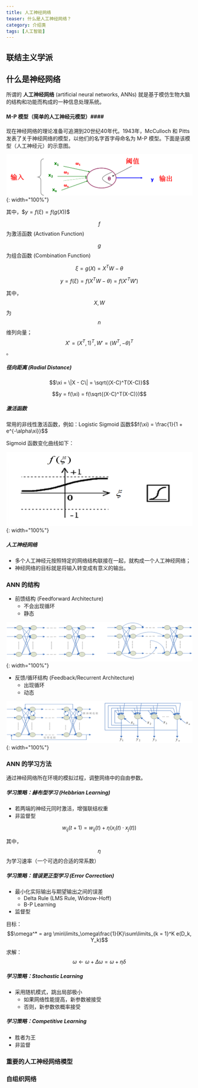 ```yaml
---
title: 人工神经网络
teaser: 什么是人工神经网络？
category: 介绍类
tags: [人工智能]
---
```


联结主义学派
----------


什么是神经网络
------------

所谓的 __人工神经网络__ (artificial neural networks, ANNs) 就是基于模仿生物大脑的结构和功能而构成的一种信息处理系统。

#### M-P 模型（简单的人工神经元模型）####

现在神经网络的理论准备可追溯到20世纪40年代。1943年，McCulloch 和 Pitts 发表了关于神经网络的模型，以他们的名字首字母命名为 M-P 模型。下面是该模型（人工神经元）的示意图。

![mpmodel](../images/mpmodel.png){: width="100%"}

其中，\$$y = f(\xi) = f(g(X))$$

$$f$$ 为激活函数 (Activation Function)

$$g$$ 为组合函数 (Combination Function)

$$\xi = g(X) = X^TW - \theta$$

$$y = f(\xi) = f(X^TW - \theta) = f(X'^TW')$$

其中，$$X, W$$ 为 $$n$$ 维列向量；$$X' = (X^T, 1)^T, W' = (W^T, -\theta)^T$$。

##### 径向距离 (Radial Distance) #####

$$\xi = \|X - C\| = \sqrt{(X-C)^T(X-C)}$$

$$y = f(\xi) = f(\sqrt{(X-C)^T(X-C)})$$

##### 激活函数 #####
常用的非线性激活函数，例如：Logistic Sigmoid 函数\$$f(\xi) = \frac{1}{1 + e^{-\alpha\xi}}$$

Sigmoid 函数变化曲线如下：

![sigmoid](../images/sigmoid.png){: width="100%"}

##### 人工神经网络 #####
* 多个人工神经元按照特定的网络结构联接在一起，就构成一个人工神经网络；
* 神经网络的目标就是将输入转变成有意义的输出。

### ANN 的结构 ###
* 前馈结构 (Feedforward Architecture)
	- 不会出现循环
	- 静态

![ff](../images/feedforward.png){: width="100%"}

* 反馈/循环结构 (Feedback/Recurrent Architecture)
	- 出现循环
	- 动态

![fb](../images/feedback.png){: width="100%"}

### ANN 的学习方法 ###

通过神经网络所在环境的模拟过程，调整网络中的自由参数。

##### 学习策略：赫布型学习 (Hebbrian Learning) #####
* 若两端的神经元同时激活，增强联结权重
* 非监督型

$$w_{ij}(t + 1) = w_{ij}(t) + \eta(x_i(t)\cdot x_j(t))$$

其中，$$\eta$$ 为学习速率（一个可选的合适的常系数）


##### 学习策略：错误更正型学习 (Error Correction) #####
* 最小化实际输出与期望输出之间的误差
	- Delta Rule (LMS Rule, Widrow-Hoff)
	- B-P Learning
* 监督型

目标：$$\omega^* = arg \min\limits_\omega\frac{1}{K}\sum\limits_{k = 1}^K e(D_k, Y_k)$$

求解：$$\omega \leftarrow \omega + \Delta\omega = \omega + \eta\delta$$


##### 学习策略：Stochastic Learning #####
* 采用随机模式，跳出局部极小
	- 如果网络性能提高，新参数被接受
	- 否则，新参数依概率接受

##### 学习策略：Competitive Learning #####
* 胜者为王
* 非监督

### 重要的人工神经网络模型 ###

### 自组织网络 ###